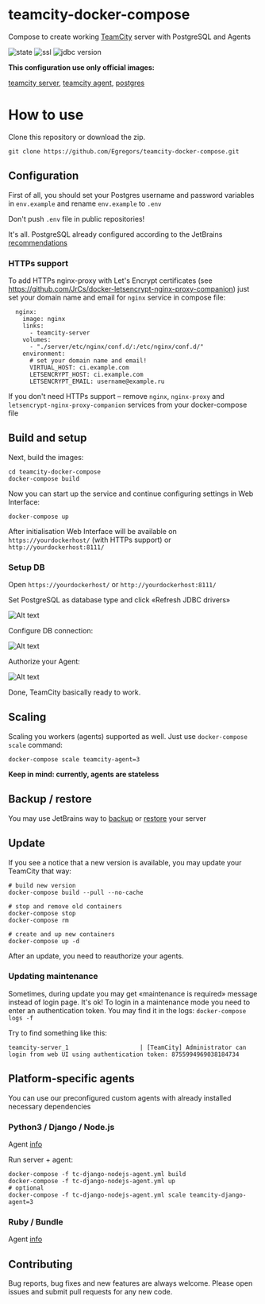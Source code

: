 # teamcity-docker-compose
Compose to create working [TeamCity](https://www.jetbrains.com/teamcity/) server with PostgreSQL and Agents

![state](https://img.shields.io/badge/state-stable-brightgreen.svg)
![ssl](https://img.shields.io/badge/SSL-OK-brightgreen.svg)
![jdbc version](https://img.shields.io/badge/jdbc%20postgresql%20version-42.1.4-green.svg)

**This configuration use only official images:**

[teamcity server](https://hub.docker.com/r/jetbrains/teamcity-server/),
[teamcity agent](https://hub.docker.com/r/jetbrains/teamcity-minimal-agent/),
[postgres](https://hub.docker.com/_/postgres/)


# How to use

Clone this repository or download the zip.

```
git clone https://github.com/Egregors/teamcity-docker-compose.git
```


## Configuration

First of all, you should set your Postgres username and password variables in `env.example` and rename `env.example` to `.env`

Don't push `.env` file in public repositories!

It's all. PostgreSQL already configured according to the
JetBrains [recommendations](https://confluence.jetbrains.com/pages/viewpage.action?pageId=74847395#HowTo...-ConfigureNewlyInstalledPostgreSQLServer)

### HTTPs support

To add HTTPs nginx-proxy with Let's Encrypt certificates (see https://github.com/JrCs/docker-letsencrypt-nginx-proxy-companion) just set your domain name and email for `nginx` service in compose file:


```
  nginx:
    image: nginx
    links:
      - teamcity-server
    volumes:
      - "./server/etc/nginx/conf.d/:/etc/nginx/conf.d/"
    environment:
      # set your domain name and email!
      VIRTUAL_HOST: ci.example.com
      LETSENCRYPT_HOST: ci.example.com
      LETSENCRYPT_EMAIL: username@example.ru
```

If you don't need HTTPs support – remove `nginx`, `nginx-proxy` and `letsencrypt-nginx-proxy-companion` services from your docker-compose file

## Build and setup

Next, build the images:

```
cd teamcity-docker-compose
docker-compose build
```

Now you can start up the service and continue configuring settings in Web Interface:

```
docker-compose up
```

After initialisation Web Interface will be available on `https://yourdockerhost/` (with HTTPs support) or `http://yourdockerhost:8111/`


### Setup DB

Open `https://yourdockerhost/` or `http://yourdockerhost:8111/`

Set PostgreSQL as database type and click «Refresh JDBC drivers»

![Alt text](raw/img/1.png?raw=true)

Configure DB connection:

![Alt text](raw/img/2.png?raw=true)

Authorize your Agent:

![Alt text](raw/img/3.png?raw=true)

Done, TeamCity basically ready to work.

## Scaling

Scaling you workers (agents) supported as well. Just use `docker-compose scale` command:

```
docker-compose scale teamcity-agent=3
```
**Keep in mind: currently, agents are stateless**


## Backup / restore

You may use JetBrains way to [backup](https://confluence.jetbrains.com/display/TCD10/TeamCity+Data+Backup) 
or [restore](https://confluence.jetbrains.com/display/TCD10/Restoring+TeamCity+Data+from+Backup) your server


## Update

If you see a notice that a new version is available, you may update your TeamCity that way:

```
# build new version
docker-compose build --pull --no-cache

# stop and remove old containers
docker-compose stop
docker-compose rm

# create and up new containers
docker-compose up -d
```

After an update, you need to reauthorize your agents.

### Updating maintenance

Sometimes, during update you may get «maintenance is required» message instead of login page. 
It's ok! To login in a maintenance mode you need to enter an authentication token. You may find it in the logs:
`docker-compose logs -f`

Try to find something like this:

```
teamcity-server_1                    | [TeamCity] Administrator can login from web UI using authentication token: 8755994969038184734
```

## Platform-specific agents

You can use our preconfigured custom agents with already installed necessary dependencies

### Python3 / Django / Node.js

Agent [info](agents/django-nodejs/README.md)

Run server + agent:
```
docker-compose -f tc-django-nodejs-agent.yml build
docker-compose -f tc-django-nodejs-agent.yml up
# optional
docker-compose -f tc-django-nodejs-agent.yml scale teamcity-django-agent=3
```

### Ruby / Bundle

Agent [info](agents/bundler-ruby/README.md)

## Contributing

Bug reports, bug fixes and new features are always welcome.
Please open issues and submit pull requests for any new code.
